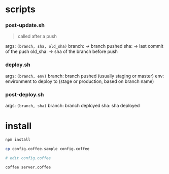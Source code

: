 # scripts

### post-update.sh

> called after a push

args: `(branch, sha, old_sha)`
branch: -> branch pushed
sha: -> last commit of the push
old_sha: -> sha of the branch before push

### deploy.sh

args: `(branch, env)`
branch: branch pushed (usually staging or master)
env: environment to deploy to (stage or production, based on branch name)

### post-deploy.sh

args: `(branch, sha)`
branch: branch deployed
sha: sha deployed

# install

```bash
npm install

cp config.coffee.sample config.coffee

# edit config.coffee

coffee server.coffee
```

